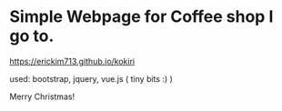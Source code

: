 # Simple Webpage for Coffee shop I go to.

https://erickim713.github.io/kokiri

used: bootstrap, jquery, vue.js ( tiny bits :) )

Merry Christmas!

